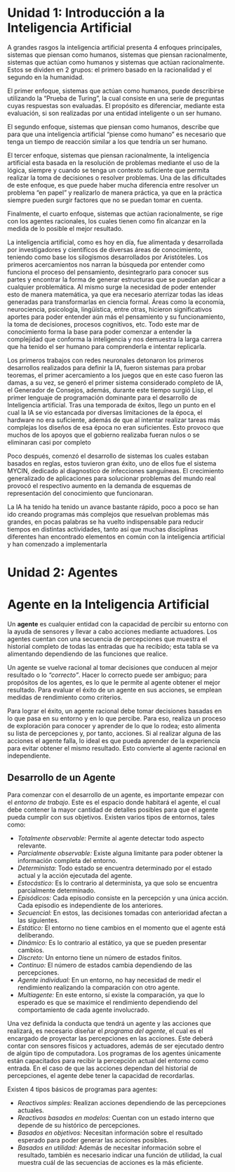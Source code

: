 # Unidad 1: Introducción a la Inteligencia Artificial

A grandes rasgos la inteligencia artificial presenta 4 enfoques principales, sistemas que piensan como humanos, sistemas que piensan racionalmente, sistemas que actúan como humanos y sistemas que actúan racionalmente. Estos se dividen en 2 grupos: el primero basado en la racionalidad y el segundo en la humanidad.

El primer enfoque, sistemas que actúan como humanos, puede describirse utilizando la “Prueba de Turing”, la cual consiste en una serie de preguntas cuyas respuestas son evaluadas. El propósito es diferenciar, mediante esta evaluación, si son realizadas por una entidad inteligente o un ser humano.

El segundo enfoque, sistemas que piensan como humanos, describe que para que una inteligencia artificial “piense como humano” es necesario que tenga un tiempo de reacción similar a los que tendría un ser humano. 

El tercer enfoque, sistemas que piensan racionalmente, la inteligencia artificial esta basada en la resolución de problemas mediante el uso de la lógica, siempre y cuando se tenga un contexto suficiente que permita realizar la toma de decisiones o resolver problemas. Una de las dificultades de este enfoque, es que puede haber mucha diferencia entre resolver un problema “en papel” y realizarlo de manera práctica, ya que en la práctica siempre pueden surgir factores que no se puedan tomar en cuenta.

Finalmente, el cuarto enfoque, sistemas que actúan racionalmente, se rige con los agentes racionales, los cuales tienen como fin alcanzar en la medida de lo posible el mejor resultado.

La inteligencia artificial, como es hoy en día, fue alimentada y desarrollada por investigadores y científicos de diversas áreas de conocimiento, teniendo como base los silogismos desarrollados por Aristóteles. Los primeros acercamientos nos narran la búsqueda por entender como funciona el proceso del pensamiento, desintegrarlo para conocer sus partes y encontrar la forma de generar estructuras que se puedan aplicar a cualquier problemática. Al mismo surge la necesidad de poder entender esto de manera matemática, ya que era necesario aterrizar todas las ideas generadas para transformarlas en ciencia formal. Áreas como la economía, neurociencia, psicología, lingüística, entre otras, hicieron significativos aportes para poder entender aún más el pensamiento y su funcionamiento, la toma de decisiones, procesos cognitivos, etc. Todo este mar de conocimiento forma la base para poder comenzar a entender la complejidad que conforma la inteligencia y nos demuestra la larga carrera que ha tenido el ser humano para comprenderla e intentar replicarla.

Los primeros trabajos con redes neuronales detonaron los primeros desarrollos realizados para definir la IA, fueron sistemas para probar teoremas, el primer acercamiento a los juegos que en este caso fueron las damas, a su vez, se generó el primer sistema considerado completo de IA, el Generador de Consejos, además, durante este tiempo surgió Lisp, el primer lenguaje de programación dominante para el desarrollo de Inteligencia artificial. Tras una temporada de éxitos, llego un punto en el cual la IA se vio estancada por diversas limitaciones de la época, el hardware no era suficiente, además de que al intentar realizar tareas más complejas los diseños de esa época no eran suficientes. Esto provoco que muchos de los apoyos que el gobierno realizaba fueran nulos o se eliminaran casi por completo

Poco después, comenzó el desarrollo de sistemas los cuales estaban basados en reglas, estos tuvieron gran éxito, uno de ellos fue el sistema MYCIN, dedicado al diagnostico de infecciones sanguíneas. El crecimiento generalizado de aplicaciones para solucionar problemas del mundo real provocó el respectivo aumento en la demanda de esquemas de representación del conocimiento que funcionaran.

La IA ha tenido ha tenido un avance bastante rápido, poco a poco se han ido creando programas más complejos que resuelvan problemas más grandes, en pocas palabras se ha vuelto indispensable para reducir tiempos en distintas actividades, tanto así que muchas disciplinas diferentes han encontrado elementos en común con la inteligencia artificial y han comenzado a implementarla

# Unidad 2: Agentes

# Agente en la Inteligencia Artificial

Un **agente** es cualquier entidad con la capacidad de percibir su entorno con la ayuda de sensores y llevar a cabo acciones mediante actuadores. Los agentes cuentan con una secuencia de percepciones que muestra el historial completo de todas las entradas que ha recibido; esta tabla se va alimentando dependiendo de las funciones que realice.

Un agente se vuelve racional al tomar decisiones que conducen al mejor resultado o lo *“correcto”*. Hacer lo correcto puede ser ambiguo; para propósitos de los agentes, es lo que le permite al agente obtener el mejor resultado. Para evaluar el éxito de un agente en sus acciones, se emplean medidas de rendimiento como criterios.

Para lograr el éxito, un agente racional debe tomar decisiones basadas en lo que pasa en su entorno y en lo que percibe. Para eso, realiza un proceso de exploración para conocer y aprender de lo que lo rodea; esto alimenta su lista de percepciones y, por tanto, acciones. Si al realizar alguna de las acciones el agente falla, lo ideal es que pueda aprender de la experiencia para evitar obtener el mismo resultado. Esto convierte al agente racional en independiente.

## Desarrollo de un Agente

Para comenzar con el desarrollo de un agente, es importante empezar con el *entorno de trabajo*. Este es el espacio donde habitará el agente, el cual debe contener la mayor cantidad de detalles posibles para que el agente pueda cumplir con sus objetivos. Existen varios tipos de entornos, tales como:

- *Totalmente observable:* Permite al agente detectar todo aspecto relevante.
- *Parcialmente observable:* Existe alguna limitante para poder obtener la información completa del entorno.
- *Determinista:* Todo estado se encuentra determinado por el estado actual y la acción ejecutada del agente.
- *Estocástico:* Es lo contrario al determinista, ya que solo se encuentra parcialmente determinado.
- *Episódicos:* Cada episodio consiste en la percepción y una única acción. Cada episodio es independiente de los anteriores.
- *Secuencial:* En estos, las decisiones tomadas con anterioridad afectan a las siguientes.
- *Estático:* El entorno no tiene cambios en el momento que el agente está deliberando.
- *Dinámico:* Es lo contrario al estático, ya que se pueden presentar cambios.
- *Discreto:* Un entorno tiene un número de estados finitos.
- *Continuo:* El número de estados cambia dependiendo de las percepciones.
- *Agente individual:* En un entorno, no hay necesidad de medir el rendimiento realizando la comparación con otro agente.
- *Multiagente:* En este entorno, sí existe la comparación, ya que lo esperado es que se maximice el rendimiento dependiendo del comportamiento de cada agente involucrado.

Una vez definida la conducta que tendrá un agente y las acciones que realizará, es necesario diseñar el *programa del agente*, el cual es el encargado de proyectar las percepciones en las acciones. Este deberá contar con sensores físicos y actuadores, además de ser ejecutado dentro de algún tipo de computadora. Los programas de los agentes únicamente están capacitados para recibir la percepción actual del entorno como entrada. En el caso de que las acciones dependan del historial de percepciones, el agente debe tener la capacidad de recordarlas.

Existen 4 tipos básicos de programas para agentes:

- *Reactivos simples:* Realizan acciones dependiendo de las percepciones actuales.
- *Reactivos basados en modelos:* Cuentan con un estado interno que depende de su histórico de percepciones.
- *Basados en objetivos:* Necesitan información sobre el resultado esperado para poder generar las acciones posibles.
- *Basados en utilidad:* Además de necesitar información sobre el resultado, también es necesario indicar una función de utilidad, la cual muestra cuál de las secuencias de acciones es la más eficiente.


